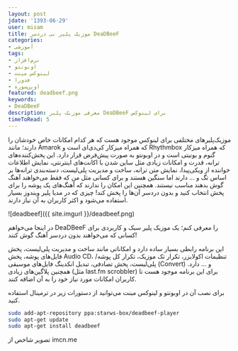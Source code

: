 ```yaml
---
layout: post
jdate: '1393-06-29'
user: misam
title: موزیک پلیر بی دردسر DeaDBeeF
categories:
- آموزشی
tags:
- نرم‌افزار
- اوبونتو
- لینوکس مینت
- فدورا
- اوپن‌سوزه
featured: deadbeef.png
keywords:
- DeaDBeeF
description: معرفی موزیک پلیر DeaDBeeF برای لینوکس
timeToRead: 5
---
```


موزیک‌پلیرهای مختلفی برای لینوکس موجود هست که هر کدام امکانات خاص خودشان را دارند؛ مانند Amarok که همراه میزکار کی‌دی‌ای است و Rhythmbox که همراه میزکار گنوم و یونیتی است و در اوبونتو به صورت پیش‌فرض قرار دارد. این پخش‌کننده‌های ترانه، قدرت و امکانات زیادی مثل ساین شدن با اکانت‌های اینترنتی، نمایش اطلاعات خواننده از ویکی‌پیدا، نمایش متن ترانه، ساخت و مدیریت پلی‌لیست، دسته‌بندی ترانه‌ها بر اساس تگ و ... دارند اما سنگین هستند و برای کسانی مثل من که فقط می‌خواهند آهنگ گوش بدهند مناسب نیستند. همچنین این امکان را ندارند که آهنگ‌های یک پوشه را برای پخش انتخاب کنید و بدون دردسر آن‌ها را پخش کند! چیزی که در مدیا پلیر ویندوز بسیار استفاده می‌شود و اکثر کاربران به آن نیاز دارند.

![deadbeef]({{ site.imgurl }}/deadbeef.png)

در اینجا می‌خواهم DeaDBeeF را معرفی کنم؛ یک موزیک پلیر سبک و کاربردی برای کسانی که می‌خواهند بدون دردسر آهنگ گوش کنند!

این برنامه رابطی بسیار ساده دارد و امکاناتی مانند ساخت و مدیریت پلی‌لیست، پخش فایل‌های پوشه، پخش Audio CD، تنظیمات اکولایزر، تکرار تک موزیک، تکرار کل پوشه/پلی‌لیست، پخش تصادفی، تبدیل انکدینگ فایل‌های موسیقی (Convert) و ... دارد. همچنین پلاگین‌های زیادی (مثل last.fm scrobbler) برای این برنامه موجود هست تا کاربران امکانات مورد نیاز خود را به آن اضافه کنند.

برای نصب آن در اوبونتو و لینوکس مینت می‌توانید از دستورات زیر در ترمینال استفاده کنید.

```sh
sudo add-apt-repository ppa:starws-box/deadbeef-player
sudo apt-get update
sudo apt-get install deadbeef
```


تصویر شاخص از imcn.me